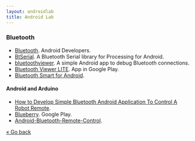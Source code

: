 ```yaml
---
layout: androidlab
title: Android Lab
---
```


### Bluetooth

  * [Bluetooth](http://developer.android.com/guide/topics/connectivity/bluetooth.html). Android Developers.
  * [BtSerial](https://github.com/arduino/BtSerial). A Bluetooth Serial library for Processing for Android.
  * [bluetoothviewer](https://github.com/janosgyerik/bluetoothviewer). A simple Android app to debug Bluetooth connections.
  * [Bluetooth Viewer LITE](https://play.google.com/store/apps/details?id=net.bluetoothviewer). App in Google Play.
  * [Bluetooth Smart for Android](http://www.doubleencore.com/2013/12/bluetooth-smart-for-android/).

#### Android and Arduino
  * [How to Develop Simple Bluetooth Android Application To Control A Robot Remote](http://www.intorobotics.com/how-to-develop-simple-bluetooth-android-application-to-control-a-robot-remote).
  * [Blueberry](https://play.google.com/store/apps/details?id=com.bluetooth&hl=en). Google Play.
  * [Android-Bluetooth-Remote-Control](https://github.com/Nurgak/Android-Bluetooth-Remote-Control).

[&laquo; Go back](./)
